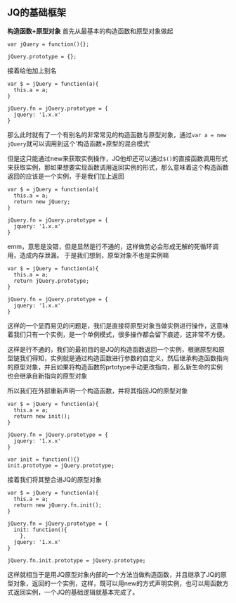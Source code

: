 ## JQ的基础框架

**构造函数+原型对象**
首先从最基本的构造函数和原型对象做起
```
var jQuery = function(){};

jQuery.prototype = {};
```

接着给他加上别名
```
var $ = jQuery = function(a){
  this.a = a;
}

jQuery.fn = jQuery.prototype = {
  jquery: '1.x.x'
}
```
那么此时就有了一个有别名的非常常见的构造函数与原型对象，通过`var a = new jQuery`就可以调用到这个'构造函数+原型的混合模式'

但是这只能通过new来获取实例操作，JQ他却还可以通过`$()`的直接函数调用形式来获取实例，那如果想要实现函数调用返回实例的形式，那么意味着这个构造函数返回的应该是一个实例，于是我们加上返回
```
var $ = jQuery = function(a){
  this.a = a;
  return new jQuery;
}

jQuery.fn = jQuery.prototype = {
  jquery: '1.x.x'
}
```
emm，意思是没错，但是显然是行不通的，这样做势必会形成无解的死循环调用，造成内存泄漏。
于是我们想到，原型对象不也是实例嘛
```
var $ = jQuery = function(a){
  this.a = a;
  return jQuery.prototype;
}

jQuery.fn = jQuery.prototype = {
  jquery: '1.x.x'
}
```
这样的一个显而易见的问题是，我们是直接将原型对象当做实例进行操作，这意味着我们只有一个实例，是一个单例模式，很多操作都会留下痕迹，这非常不方便。

这样是行不通的，我们的最初目的是JQ的构造函数返回一个实例，根据原型和原型链我们得知，实例就是通过构造函数进行参数的自定义，然后继承构造函数指向的原型对象，并且如果将构造函数的prtotype手动更改指向，那么新生命的实例也会继承自新指向的原型对象

所以我们在外部重新声明一个构造函数，并将其指回JQ的原型对象
```
var $ = jQuery = function(a){
  this.a = a;
  return new init();
}

jQuery.fn = jQuery.prototype = {
  jquery: '1.x.x'
}

var init = function(){}
init.prototype = jQuery.prototype;
```

接着我们将其整合进JQ的原型对象
```
var $ = jQuery = function(a){
  this.a = a;
  return new jQuery.fn.init();
}

jQuery.fn = jQuery.prototype = {
  init: function(){
    },
  jquery: '1.x.x'
}

jQuery.fn.init.prototype = jQuery.prototype;
```
这样就相当于是用JQ原型对象内部的一个方法当做构造函数，并且继承了JQ的原型对象，返回的一个实例，这样，既可以用new的方式声明实例，也可以用函数方式返回实例，一个JQ的基础逻辑就基本完成了。

